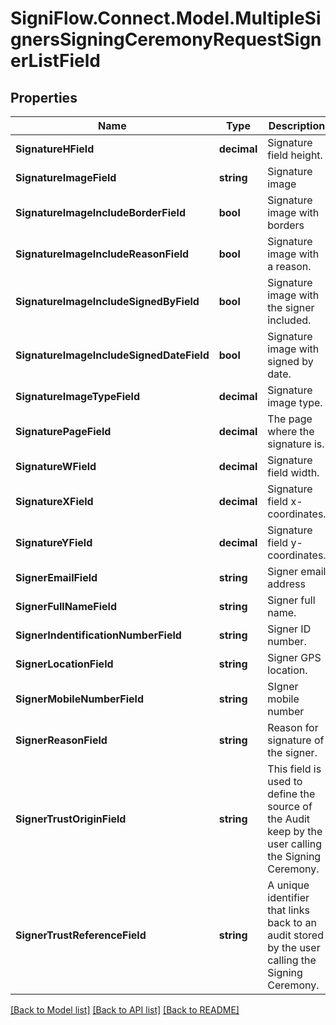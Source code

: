 # SigniFlow.Connect.Model.MultipleSignersSigningCeremonyRequestSignerListField

## Properties

Name | Type | Description | Notes
------------ | ------------- | ------------- | -------------
**SignatureHField** | **decimal** | Signature field height. | 
**SignatureImageField** | **string** | Signature image | 
**SignatureImageIncludeBorderField** | **bool** | Signature image with borders | 
**SignatureImageIncludeReasonField** | **bool** | Signature image with a reason. | 
**SignatureImageIncludeSignedByField** | **bool** | Signature image with the signer included. | 
**SignatureImageIncludeSignedDateField** | **bool** | Signature image with signed by date. | 
**SignatureImageTypeField** | **decimal** | Signature image type. | 
**SignaturePageField** | **decimal** | The page where the signature is. | 
**SignatureWField** | **decimal** | Signature field width. | 
**SignatureXField** | **decimal** | Signature field x-coordinates. | 
**SignatureYField** | **decimal** | Signature field y-coordinates. | 
**SignerEmailField** | **string** | Signer email address | 
**SignerFullNameField** | **string** | Signer full name. | 
**SignerIndentificationNumberField** | **string** | Signer ID number. | 
**SignerLocationField** | **string** | Signer GPS location. | 
**SignerMobileNumberField** | **string** | SIgner mobile number | 
**SignerReasonField** | **string** | Reason for signature of the signer. | 
**SignerTrustOriginField** | **string** | This field is used to define the source of the Audit keep by the user calling the Signing Ceremony. | 
**SignerTrustReferenceField** | **string** | A unique identifier that links back to an audit stored by the user calling the Signing Ceremony. | 

[[Back to Model list]](../README.md#documentation-for-models) [[Back to API list]](../README.md#documentation-for-api-endpoints) [[Back to README]](../README.md)

